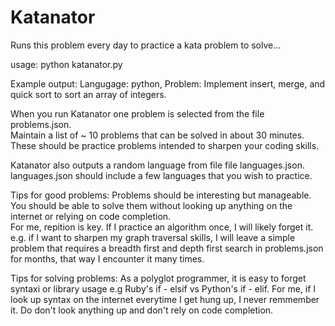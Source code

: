 # Katanator
Runs this problem every day to practice a kata problem to solve... 

usage: python katanator.py

Example output: Langugage: python, Problem: Implement insert, merge, and quick sort to sort an array of integers.

When you run Katanator one problem is selected from the file problems.json.  
Maintain a list of ~ 10 problems that can be solved in about 30 minutes.  These should be practice problems intended to sharpen your coding skills.

Katanator also outputs a random language from file file languages.json.  
languages.json should include a few languages that you wish to practice.


Tips for good problems:
Problems should be interesting but manageable.  You should be able to solve them without looking up anything on the internet or relying on code completion.  
For me, repition is key.  If I practice an algorithm once, I will likely forget it.  e.g. if I want to sharpen my graph traversal skills,
I will leave a simple problem that requires a breadth first and depth first search in problems.json for months, that way I encounter it many times. 

Tips for solving problems:
As a polyglot programmer, it is easy to forget syntaxi or library usage e.g Ruby's if - elsif vs Python's if - elif.  For me, if I look up syntax on the internet
everytime I get hung up, I never remmember it.  Do don't look anything up and don't rely on code completion.  

